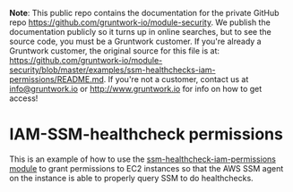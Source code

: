 **Note**: This public repo contains the documentation for the private GitHub repo <https://github.com/gruntwork-io/module-security>.
We publish the documentation publicly so it turns up in online searches, but to see the source code, you must be a Gruntwork customer.
If you're already a Gruntwork customer, the original source for this file is at: <https://github.com/gruntwork-io/module-security/blob/master/examples/ssm-healthchecks-iam-permissions/README.md>.
If you're not a customer, contact us at <info@gruntwork.io> or <http://www.gruntwork.io> for info on how to get access!

# IAM-SSM-healthcheck permissions

This is an example of how to use the [ssm-healthcheck-iam-permissions module](/modules/ssm-healthchecks-iam-permissions)
to grant permissions to EC2 instances so that the AWS SSM agent on the instance is able to properly query SSM to do
healthchecks.
